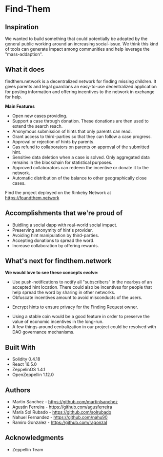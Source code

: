 # Find-Them

## Inspiration

We wanted to build something that could potentially be adopted by the general public working around an increasing social-issue. We think this kind of tools can generate impact among communities and help leverage the "mass-addaption".

## What it does

findthem.network is a decentralized network for finding missing children. It gives parents and legal guardians an easy-to-use decentralized application for posting information and offering incentives to the network in exchange for help.

**Main Features**

- Open new cases providing.
- Support a case through donation. These donations are then used to extend the search reach.
- Anonymous submission of hints that only parents can read.
- Grant access to third-parties so that they can follow a case progress.
- Approval or rejection of hints by parents.
- Gas refund to collaborators on parents on approval of the submitted hint.
- Sensitive data deletion when a case is solved. Only aggregated data remains in the blockchain for statistical purposes.
- Approved collaborators can redeem the incentive or donate it to the network.
- Automatic distribution of the balance to other geographically close cases.

Find the project deployed on the Rinkeby Network at https://foundthem.network

## Accomplishments that we're proud of

- Buidling a social dapp with real-world social impact.
- Preserving anonymity of hint's provider.
- Avoiding hint manipulation by third-parties.
- Accepting donations to spread the word.
- Increase collaboration by offering rewards.

## What's next for findthem.network

**We would love to see these concepts evolve:**

- Use push-notifications to notify all "subscribers" in the nearbys of an accepted hint location. There could also be incentives for people that help spread the word by sharing in other networks.
- Obfuscate incentives amount to avoid misconducts of the users.
* Encrypt hints to ensure privacy for the Finding Request owner.
- Using a stable coin would be a good feature in order to preserve the value of economic incentives in the long-run.
- A few things around centralization in our project could be resolved with DAO governance mechanisms.


## Built With
* Solidity 0.4.18
* React 16.5.0
* ZeppelinOS 1.4.1
* OpenZeppellin 1.12.0


## Authors
* Martin Sanchez - https://github.com/martinlsanchez
* Agustin Ferreira - https://github.com/agusferreira
* María Sol Rubado - https://github.com/solrubado
* Nahuel Fernandez - https://github.com/nahu90
* Ramiro Gonzalez - https://github.com/ragonzal

## Acknowledgments
* Zeppellin Team



